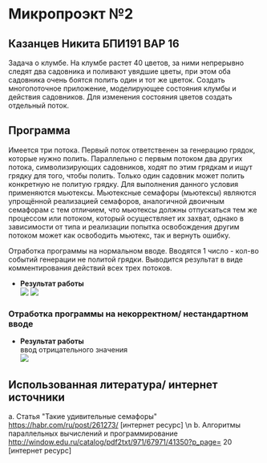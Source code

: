 # Микропроэкт №2

## Казанцев Никита БПИ191 ВАР 16

Задача о клумбе. На клумбе растет 40 цветов, за ними непрерывно
следят два садовника и поливают увядшие цветы, при этом оба садовника
очень боятся полить один и тот же цветок. Создать многопоточное
приложение, моделирующее состояния клумбы и действия садовников. Для
изменения состояния цветов создать отдельный поток.

## Программа

Имеется три потока. Первый поток ответственен за генерацию грядок, которые
нужно полить. Параллельно с первым потоком два других потока,
символизирующих садовников, ходят по этим грядкам и ищут грядку для того,
чтобы полить. Только один садовник может полить конкретную не политую грядку.
Для выполнения данного условия применяются мьютексы. Мьютексные семафоры
(мьютексы) являются упрощённой реализацией семафоров, аналогичной двоичным
семафорам с тем отличием, что мьютексы должны отпускаться тем же процессом
или потоком, который осуществляет их захват, однако в зависимости от типа и
реализации попытка освобождения другим потоком может как освободить
мьютекс, так и вернуть ошибку.


Отработка программы на нормальном вводе. Вводятся 1 число - кол-во событий генерации не политой грядки. Выводится результат в виде комментирования действий всех трех потоков.
- **Результат работы**</br>
  ![](https://github.com/isp13/HSE_FCS_SE-FASM/blob/master/MicroProject2/res1.PNG)
  ![](https://github.com/isp13/HSE_FCS_SE-FASM/blob/master/MicroProject2/res2.PNG)
 

### Отработка программы на некорректном/ нестандартном вводе
- **Результат работы**</br>
  ввод отрицательного значения</br>
![](https://github.com/isp13/HSE_FCS_SE-FASM/blob/master/MicroProject2/res3.PNG)


## Использованная литература/ интернет источники
a. Статья "Такие удивительные семафоры" https://habr.com/ru/post/261273/
[интернет ресурс] \n
b. Алгоритмы параллельных вычислений и
программирование http://window.edu.ru/catalog/pdf2txt/971/67971/41350?p_page=
20 [интернет ресурс]
